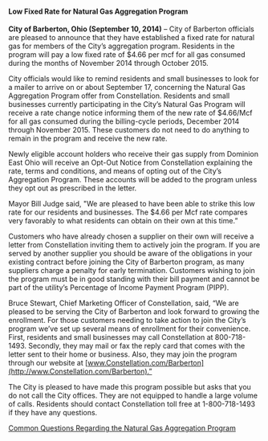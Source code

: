 #### Low Fixed Rate for Natural Gas Aggregation Program

**City of Barberton, Ohio (September 10, 2014)** – City of Barberton officials are pleased to announce that they have established a fixed rate for natural gas for members of the City’s aggregation program.  Residents in the program will pay a low fixed rate of $4.66 per mcf for all gas consumed during the months of November 2014 through October 2015.

City officials would like to remind residents and small businesses to look for a mailer to arrive on or about September 17, concerning the Natural Gas Aggregation Program offer from Constellation.  Residents and small businesses currently participating in the City’s Natural Gas Program will receive a rate change notice informing them of the new rate of $4.66/Mcf for all gas consumed during the  billing-cycle periods, December 2014 through November 2015.  These customers do not need to do anything to remain in the program and receive the new rate.  

Newly eligible account holders who receive their gas supply from Dominion East Ohio will receive an Opt-Out Notice from Constellation explaining the rate, terms and conditions, and means of opting out of the City’s Aggregation Program. These accounts will be added to the program unless they opt out as prescribed in the letter. 

Mayor Bill Judge said, "We are pleased to have been able to strike this low rate for our residents and businesses.  The $4.66 per Mcf rate compares very favorably to what residents can obtain on their own at this time.”  

Customers who have already chosen a supplier on their own will receive a letter from Constellation inviting them to actively join the program.  If you are served by another supplier you should be aware of the obligations in your existing contract before joining the City of Barberton program, as many suppliers charge a penalty for early termination.  Customers wishing to join the program must be in good standing with their bill payment and cannot be part of the utility’s Percentage of Income Payment Program (PIPP).

Bruce Stewart, Chief Marketing Officer of Constellation, said, “We are pleased to be serving the City of Barberton and look forward to growing the enrollment.  For those customers needing to take action to join the City’s program we’ve set up several means of enrollment for their convenience.  First, residents and small businesses may call Constellation at 800-718-1493.  Secondly, they may mail or fax the reply card that comes with the letter sent to their home or business.  Also, they may join the program through our website at [www.Constellation.com/Barberton](http://www.Constellation.com/Barberton).”  

The City is pleased to have made this program possible but asks that you do not call the City offices.  They are not equipped to handle a large volume of calls.  Residents should contact Constellation toll free at 1-800-718-1493 if they have any questions.

[Common Questions Regarding the Natural Gas Aggregation Program](https://www.dropbox.com/s/trup46e37gixrtu/NaturalGasFAQs_BarbertonSep2014.pdf?dl=0)
